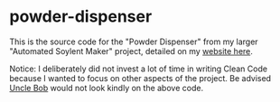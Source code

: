 # powder-dispenser

This is the source code for the "Powder Dispenser" from my larger "Automated Soylent Maker" project, detailed on my [website here](https://stevenuray.net/automated-soylent-maker/).

Notice: I deliberately did not invest a lot of time in writing Clean Code because I wanted to focus on other aspects of the project. Be advised [Uncle Bob](https://en.wikipedia.org/wiki/Robert_C._Martin) would not look kindly on the above code.
